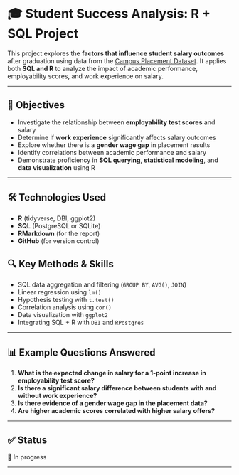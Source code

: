 # 🎓 Student Success Analysis: R + SQL Project

This project explores the **factors that influence student salary outcomes** after graduation using data from the [Campus Placement Dataset](https://www.kaggle.com/datasets/benroshan/factors-affecting-campus-placement). It applies both **SQL and R** to analyze the impact of academic performance, employability scores, and work experience on salary.

---

## 📌 Objectives

- Investigate the relationship between **employability test scores** and salary
- Determine if **work experience** significantly affects salary outcomes
- Explore whether there is a **gender wage gap** in placement results
- Identify correlations between academic performance and salary
- Demonstrate proficiency in **SQL querying**, **statistical modeling**, and **data visualization** using R

---

## 🛠️ Technologies Used

- **R** (tidyverse, DBI, ggplot2)
- **SQL** (PostgreSQL or SQLite)
- **RMarkdown** (for the report)
- **GitHub** (for version control)

## 🔍 Key Methods & Skills

- SQL data aggregation and filtering (`GROUP BY`, `AVG()`, `JOIN`)
- Linear regression using `lm()`
- Hypothesis testing with `t.test()`
- Correlation analysis using `cor()`
- Data visualization with `ggplot2`
- Integrating SQL + R with `DBI` and `RPostgres`

---

## 📊 Example Questions Answered

1. **What is the expected change in salary for a 1-point increase in employability test score?**
2. **Is there a significant salary difference between students with and without work experience?**
3. **Is there evidence of a gender wage gap in the placement data?**
4. **Are higher academic scores correlated with higher salary offers?**

---

## ✅ Status

📘 In progress 

---
